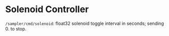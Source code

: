 # Solenoid Controller

`/sampler/cmd/solenoid`: float32 solenoid toggle interval in seconds; sending 0. to stop.
